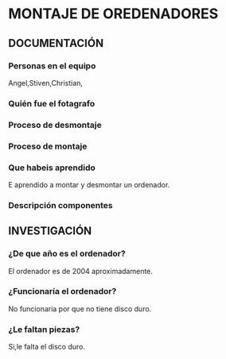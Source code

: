 # MONTAJE DE OREDENADORES

## DOCUMENTACIÓN

### Personas en el equipo
Angel,Stiven,Christian,

### Quién fue el fotagrafo

### Proceso de desmontaje

### Proceso de montaje

### Que habeis aprendido
E aprendido a montar y desmontar un ordenador.

### Descripción componentes

## INVESTIGACIÓN

### ¿De que año es el ordenador?
El ordenador es de 2004 aproximadamente.
### ¿Funcionaría el ordenador?
No funcionaria por que no tiene disco duro.
### ¿Le faltan piezas?
Si,le falta el disco duro.
